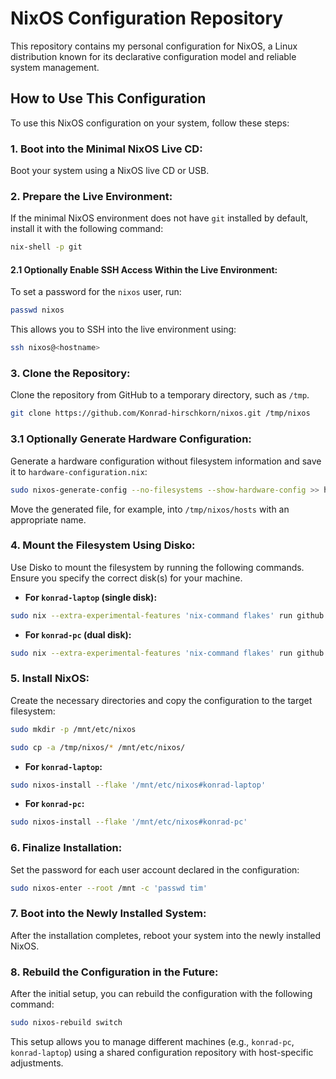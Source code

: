 # NixOS Configuration Repository

This repository contains my personal configuration for NixOS, a Linux distribution known for its declarative configuration model and reliable system management.

## How to Use This Configuration

To use this NixOS configuration on your system, follow these steps:

### 1. Boot into the Minimal NixOS Live CD:

Boot your system using a NixOS live CD or USB.

### 2. Prepare the Live Environment:

If the minimal NixOS environment does not have `git` installed by default, install it with the following command:

```bash
nix-shell -p git
```

#### 2.1 Optionally Enable SSH Access Within the Live Environment:

To set a password for the `nixos` user, run:

```bash
passwd nixos
```

This allows you to SSH into the live environment using:

```bash
ssh nixos@<hostname>
```

### 3. Clone the Repository:

Clone the repository from GitHub to a temporary directory, such as `/tmp`.

```bash
git clone https://github.com/Konrad-hirschkorn/nixos.git /tmp/nixos
```

### 3.1 Optionally Generate Hardware Configuration:

Generate a hardware configuration without filesystem information and save it to `hardware-configuration.nix`:

```bash
sudo nixos-generate-config --no-filesystems --show-hardware-config >> hardware-configuration.nix
```

Move the generated file, for example, into `/tmp/nixos/hosts` with an appropriate name.

### 4. Mount the Filesystem Using Disko:

Use Disko to mount the filesystem by running the following commands. Ensure you specify the correct disk(s) for your machine.

- **For `konrad-laptop` (single disk):**

```bash
sudo nix --extra-experimental-features 'nix-command flakes' run github:nix-community/disko -- --mode destroy,format,mount /tmp/nixos/common/disko.nix --arg disks '[ "/dev/nvme0n1" ]'
```

- **For `konrad-pc` (dual disk):**

```bash
sudo nix --extra-experimental-features 'nix-command flakes' run github:nix-community/disko -- --mode zap_create_mount /tmp/nixos/common/disko.nix --arg disks '[ "/dev/nvme0n1" "/dev/nvme1n1" ]'
```

### 5. Install NixOS:

Create the necessary directories and copy the configuration to the target filesystem:

```bash
sudo mkdir -p /mnt/etc/nixos
```
```bash
sudo cp -a /tmp/nixos/* /mnt/etc/nixos/
```

- **For `konrad-laptop`:**

```bash
sudo nixos-install --flake '/mnt/etc/nixos#konrad-laptop'
```

- **For `konrad-pc`:**

```bash
sudo nixos-install --flake '/mnt/etc/nixos#konrad-pc'
```

### 6. Finalize Installation:

Set the password for each user account declared in the configuration:

```bash
sudo nixos-enter --root /mnt -c 'passwd tim'
```

### 7. Boot into the Newly Installed System:

After the installation completes, reboot your system into the newly installed NixOS.

### 8. Rebuild the Configuration in the Future:

After the initial setup, you can rebuild the configuration with the following command:

```bash
sudo nixos-rebuild switch
```

This setup allows you to manage different machines (e.g., `konrad-pc`, `konrad-laptop`) using a shared configuration repository with host-specific adjustments.
